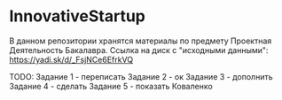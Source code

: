 # InnovativeStartup

В данном репозитории хранятся материалы по предмету Проектная Деятельность Бакалавра.
Ссылка на диск с "исходными данными": https://yadi.sk/d/_FsjNCe6EfrkVQ

TODO:
Задание 1 - переписать
Задание 2 - ок
Задание 3 - дополнить
Задание 4 - сделать
Задание 5 - показать Коваленко
